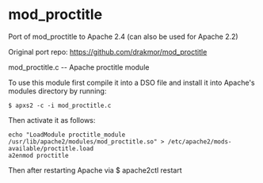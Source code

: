 mod_proctitle
=============

Port of mod_proctitle to Apache 2.4 (can also be used for Apache 2.2)

Original port repo: https://github.com/drakmor/mod_proctitle

mod_proctitle.c -- Apache proctitle module

To use this module first compile it into a DSO file
and install it into Apache's modules directory by running:

    $ apxs2 -c -i mod_proctitle.c

Then activate it as follows:

    echo "LoadModule proctitle_module /usr/lib/apache2/modules/mod_proctitle.so" > /etc/apache2/mods-available/proctitle.load
    a2enmod proctitle

Then after restarting Apache via
    $ apache2ctl restart
